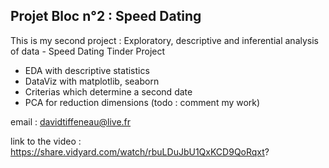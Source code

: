 ## Projet Bloc n°2 : Speed Dating

This is my second project : Exploratory, descriptive and inferential analysis of data - Speed Dating Tinder Project

* EDA with descriptive statistics
* DataViz with matplotlib, seaborn
* Criterias which determine a second date
* PCA for reduction dimensions (todo : comment my work)

email : davidtiffeneau@live.fr

link to the video : https://share.vidyard.com/watch/rbuLDuJbU1QxKCD9QoRqxt?